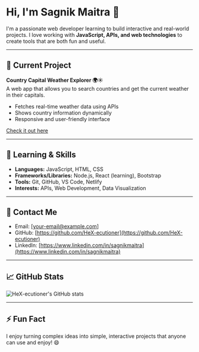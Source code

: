 # Hi, I'm Sagnik Maitra 👋

I'm a passionate web developer learning to build interactive and real-world projects. I love working with **JavaScript, APIs, and web technologies** to create tools that are both fun and useful.

---

## 🔭 Current Project
**Country Capital Weather Explorer 🌍☀️**  
A web app that allows you to search countries and get the current weather in their capitals.  
- Fetches real-time weather data using APIs
- Shows country information dynamically
- Responsive and user-friendly interface

[Check it out here](https://github.com/HeX-ecutioner/country-capital-weather-explorer)

---

## 🌱 Learning & Skills
- **Languages:** JavaScript, HTML, CSS  
- **Frameworks/Libraries:** Node.js, React (learning), Bootstrap  
- **Tools:** Git, GitHub, VS Code, Netlify  
- **Interests:** APIs, Web Development, Data Visualization  

---

## 💬 Contact Me
- Email: [your-email@example.com]  
- GitHub: [https://github.com/HeX-ecutioner](https://github.com/HeX-ecutioner)  
- LinkedIn: [https://www.linkedin.com/in/sagnikmaitra](https://www.linkedin.com/in/sagnikmaitra)  

---

## 📈 GitHub Stats
![HeX-ecutioner's GitHub stats](https://github-readme-stats.vercel.app/api?username=HeX-ecutioner&show_icons=true&theme=radical)

---

## ⚡ Fun Fact
I enjoy turning complex ideas into simple, interactive projects that anyone can use and enjoy! 😄

